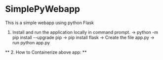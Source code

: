 # SimplePyWebapp
This is a simple webapp using python Flask
1. Install and run the application locally in command prompt.
    -> python -m pip install --upgrade pip
    -> pip install flask
    -> Create the file app.py
    -> run python app.py

** 2. How to Containerize above app: **
